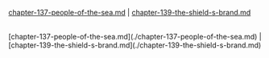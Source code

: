 [chapter-137-people-of-the-sea.md](./chapter-137-people-of-the-sea.md) | [chapter-139-the-shield-s-brand.md](./chapter-139-the-shield-s-brand.md) <br/>

<br/>
[chapter-137-people-of-the-sea.md](./chapter-137-people-of-the-sea.md) | [chapter-139-the-shield-s-brand.md](./chapter-139-the-shield-s-brand.md) <br/>
